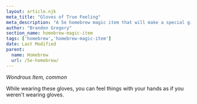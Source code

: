 ```yaml
---
layout: article.njk
meta_title: "Gloves of True Feeling"
meta_description: "A 5e homebrew magic item that will make a special gift to any player character"
author: "Brandon Gregory"
section_name: homebrew-magic-item
tags: ['homebrew','homebrew-magic-item']
date: Last Modified
parent:
  name: Homebrew
  url: /5e-homebrew/
---
```


_Wondrous Item, common_

While wearing these gloves, you can feel things with your hands as if you weren't wearing gloves.